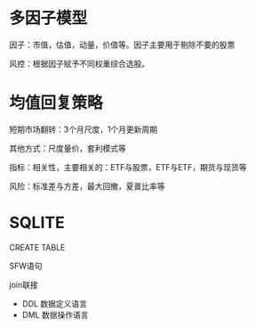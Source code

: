 # 多因子模型

因子：市值，估值，动量，价值等。因子主要用于剔除不要的股票

风控：根据因子赋予不同权重综合选股。

# 均值回复策略

短期市场翻转：3个月尺度，1个月更新周期

其他方式：尺度量价，套利模式等

指标：相关性，主要相关的：ETF与股票，ETF与ETF，期货与现货等

风险：标准差与方差，最大回撤，夏普比率等

# SQLITE

CREATE TABLE

SFW语句

join联接

- DDL 数据定义语言
- DML 数据操作语言

